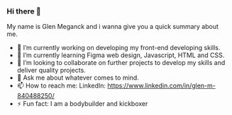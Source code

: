 ### Hi there 👋

My name is Glen Meganck and i wanna give you a quick summary about me.

- 🔭 I’m currently working on developing my front-end developing skills.
- 🌱 I’m currently learning Figma web design, Javascript, HTML and CSS.
- 👯 I’m looking to collaborate on further projects to develop my skills and deliver quality projects.
- 💬 Ask me about whatever comes to mind.
- 📫 How to reach me: LinkedIn: https://www.linkedin.com/in/glen-m-840488250/
- ⚡ Fun fact: I am a bodybuilder and kickboxer
